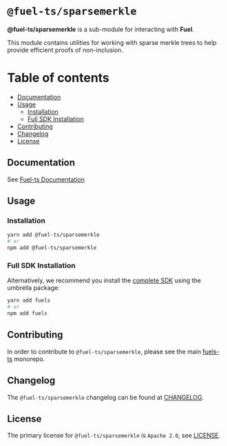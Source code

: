 # `@fuel-ts/sparsemerkle`

**@fuel-ts/sparsemerkle** is a sub-module for interacting with **Fuel**.

This module contains utilities for working with sparse merkle trees to help provide efficient proofs of non-inclusion.

# Table of contents

- [Documentation](#documentation)
- [Usage](#usage)
  - [Installation](#installation)
  - [Full SDK Installation](#full-sdk-installation)
- [Contributing](#contributing)
- [Changelog](#changelog)
- [License](#license)

## Documentation

See [Fuel-ts Documentation](https://fuellabs.github.io/fuels-ts/packages/fuel-ts-sparsemerkle/)

## Usage

### Installation

```sh
yarn add @fuel-ts/sparsemerkle
# or
npm add @fuel-ts/sparsemerkle
```

### Full SDK Installation

Alternatively, we recommend you install the [complete SDK](https://github.com/FuelLabs/fuels-ts) using the umbrella package:

```sh
yarn add fuels
# or
npm add fuels
```

## Contributing

In order to contribute to `@fuel-ts/sparsemerkle`, please see the main [fuels-ts](https://github.com/FuelLabs/fuels-ts) monorepo.

## Changelog

The `@fuel-ts/sparsemerkle` changelog can be found at [CHANGELOG](./CHANGELOG.md).

## License

The primary license for `@fuel-ts/sparsemerkle` is `Apache 2.0`, see [LICENSE](./LICENSE).
